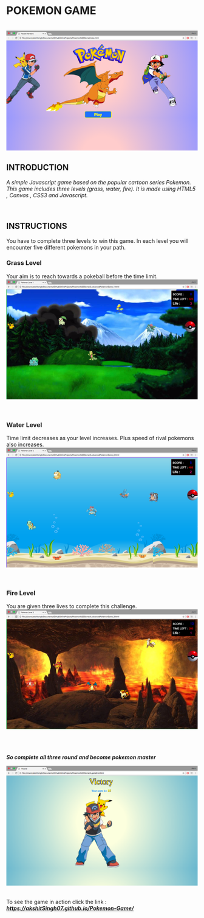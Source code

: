 # POKEMON GAME
<br>

<img  src = "https://github.com/akshitSingh07/Pokemon-Game/blob/master/Levels/start.png" />

<br>

## INTRODUCTION
*A simple Javascript game based on the popular cartoon series Pokemon. This game includes three levels (grass, water, fire).
It is made using HTML5 , Canvas , CSS3 and Javascript.*

<br>

## INSTRUCTIONS

You have to complete three levels to win this game. In each level you will encounter five different pokemons in your path.   

### Grass Level

Your aim is to reach towards a pokeball before the time limit.
<img  src = "https://github.com/akshitSingh07/Pokemon-Game/blob/master/Levels/Grass Level.png" />

<br>

### Water Level

Time limit decreases as your level increases. Plus speed of rival pokemons also increases.
<img  src = "https://github.com/akshitSingh07/Pokemon-Game/blob/master/Levels/Water Level.png" />

<br>

### Fire Level
You are given three lives to complete this challenge.
<img  src = "https://github.com/akshitSingh07/Pokemon-Game/blob/master/Levels/Fire Level.png" />

<br>
<br>

**_So complete all three round and become pokemon master_**

<img  src = "https://github.com/akshitSingh07/Pokemon-Game/blob/master/Levels/Victory.png" />


<br>
<br>

To see the game in action click the link :  **_https://akshitSingh07.github.io/Pokemon-Game/_**
